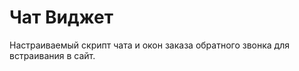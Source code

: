 # Чат Виджет

Настраиваемый скрипт чата и окон заказа обратного звонка для встраивания в сайт. 





